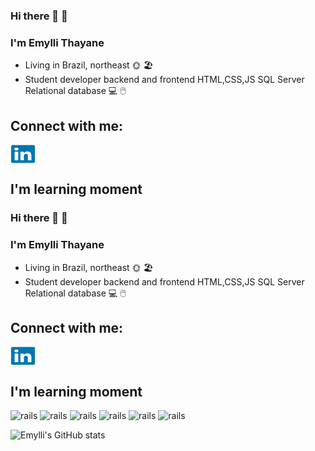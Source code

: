 ### Hi there 👋 👋 
### I'm Emylli Thayane
- Living in Brazil, northeast 🌞 🏖️                                                     
- Student developer backend and frontend HTML,CSS,JS 
 SQL Server Relational database 💻 🖱️

## Connect with me:
<a href = "https://www.linkedin.com/in/emylli-thayane-b2586a1b4/" target= "_blank">
  <img align ="center" alt="emylliThayane-linkedin" height="30" width="40" src = "https://raw.githubusercontent.com/devicons/devicon/master/icons/linkedin/linkedin-original.svg"
       style = "max-width: 100%;">
</a>

## I'm learning moment

### Hi there 👋 👋 
### I'm Emylli Thayane
- Living in Brazil, northeast 🌞 🏖️                                                     
- Student developer backend and frontend HTML,CSS,JS 
 SQL Server Relational database 💻 🖱️

## Connect with me:
<a href = "https://www.linkedin.com/in/emylli-thayane-b2586a1b4/" target= "_blank">
  <img align ="center" alt="emylliThayane-linkedin" height="30" width="40" src = "https://raw.githubusercontent.com/devicons/devicon/master/icons/linkedin/linkedin-original.svg"
       style = "max-width: 100%;">
</a>

## I'm learning moment

<img src="https://cdn.jsdelivr.net/gh/devicons/devicon/icons/slack/slack-original.svg" alt="rails" width="60" height="50"   style = "max-width: 100%;"/>
<img src="https://cdn.jsdelivr.net/gh/devicons/devicon/icons/django/django-plain.svg" alt="rails" width="60" height="50"   style = "max-width: 100%;"/>
<img src="https://cdn.jsdelivr.net/gh/devicons/devicon/icons/atom/atom-original.svg" alt="rails" width="60" height="50"   style = "max-width: 100%;"></img>
<img src="https://cdn.jsdelivr.net/gh/devicons/devicon/icons/html5/html5-original.svg" alt="rails" width="60" height="50"   style = "max-width: 100%;"/>
<img src="https://cdn.jsdelivr.net/gh/devicons/devicon/icons/css3/css3-original.svg" alt="rails" width="60" height="50"   style = "max-width: 100%;"/>
<img src="https://cdn.jsdelivr.net/gh/devicons/devicon/icons/javascript/javascript-original.svg" alt="rails" width="60" height="50"   style = "max-width: 100%;"/>

![Emylli's GitHub stats](https://github-readme-stats.vercel.app/api?username=emylliThayane&show_icons=true&theme=radical)
